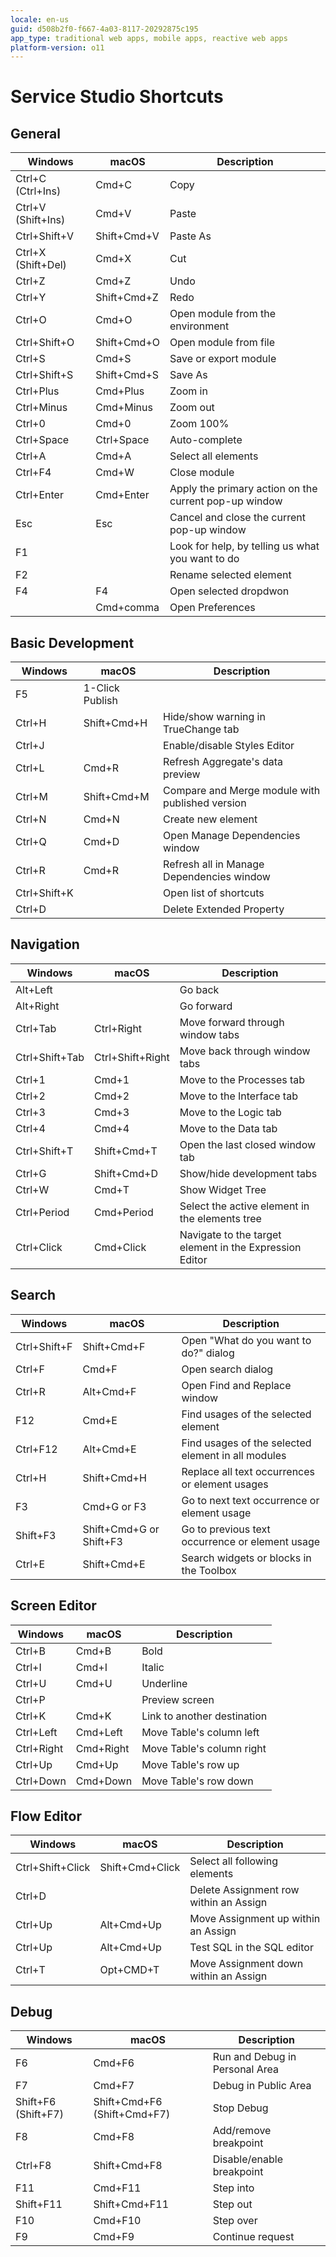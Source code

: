 ```yaml
---
locale: en-us
guid: d508b2f0-f667-4a03-8117-20292875c195
app_type: traditional web apps, mobile apps, reactive web apps
platform-version: o11
---
```


# Service Studio Shortcuts

## General

|Windows|macOS|Description|
|---|---|---|
|Ctrl+C (Ctrl+Ins)|Cmd+C|Copy|
|Ctrl+V (Shift+Ins)|Cmd+V|Paste|
|Ctrl+Shift+V|Shift+Cmd+V|Paste As|
|Ctrl+X (Shift+Del)|Cmd+X|Cut|
|Ctrl+Z|Cmd+Z|Undo|
|Ctrl+Y|Shift+Cmd+Z|Redo|
|Ctrl+O|Cmd+O|Open module from the environment|
|Ctrl+Shift+O|Shift+Cmd+O|Open module from file|
|Ctrl+S|Cmd+S|Save or export module|
|Ctrl+Shift+S|Shift+Cmd+S|Save As|
|Ctrl+Plus|Cmd+Plus|Zoom in|
|Ctrl+Minus|Cmd+Minus|Zoom out|
|Ctrl+0|Cmd+0|Zoom 100%|
|Ctrl+Space|Ctrl+Space|Auto-complete|
|Ctrl+A|Cmd+A|Select all elements|
|Ctrl+F4|Cmd+W|Close module|
|Ctrl+Enter|Cmd+Enter|Apply the primary action on the current pop-up window|
|Esc|Esc|Cancel and close the current pop-up window|
|F1||Look for help, by telling us what you want to do|
|F2||Rename selected element|
|F4|F4|Open selected dropdwon|
||Cmd+comma|Open Preferences|

## Basic Development

|Windows|macOS|Description|
|---|---|---|
|F5|1-Click Publish|
|Ctrl+H|Shift+Cmd+H|Hide/show warning in TrueChange tab|
|Ctrl+J||Enable/disable Styles Editor|
|Ctrl+L|Cmd+R|Refresh Aggregate's data preview|
|Ctrl+M|Shift+Cmd+M|Compare and Merge module with published version|
|Ctrl+N|Cmd+N|Create new element|
|Ctrl+Q|Cmd+D|Open Manage Dependencies window|
|Ctrl+R|Cmd+R|Refresh all in Manage Dependencies window|
|Ctrl+Shift+K||Open list of shortcuts|
|Ctrl+D||Delete Extended Property|

## Navigation

|Windows|macOS|Description|
|---|---|---|
|Alt+Left||Go back|
|Alt+Right||Go forward|
|Ctrl+Tab|Ctrl+Right|Move forward through window tabs|
|Ctrl+Shift+Tab|Ctrl+Shift+Right|Move back through window tabs|
|Ctrl+1|Cmd+1|Move to the Processes tab|
|Ctrl+2|Cmd+2|Move to the Interface tab|
|Ctrl+3|Cmd+3|Move to the Logic tab|
|Ctrl+4|Cmd+4|Move to the Data tab|
|Ctrl+Shift+T|Shift+Cmd+T|Open the last closed window tab|
|Ctrl+G|Shift+Cmd+D|Show/hide development tabs|
|Ctrl+W|Cmd+T|Show Widget Tree|
|Ctrl+Period|Cmd+Period|Select the active element in the elements tree|
|Ctrl+Click|Cmd+Click|Navigate to the target element in the Expression Editor|

## Search

|Windows|macOS|Description|
|---|---|---|
|Ctrl+Shift+F|Shift+Cmd+F|Open "What do you want to do?" dialog|
|Ctrl+F|Cmd+F|Open search dialog|
|Ctrl+R|Alt+Cmd+F|Open Find and Replace window|
|F12|Cmd+E|Find usages of the selected element|
|Ctrl+F12|Alt+Cmd+E|Find usages of the selected element in all modules|
|Ctrl+H|Shift+Cmd+H|Replace all text occurrences or element usages|
|F3|Cmd+G or F3|Go to next text occurrence or element usage|
|Shift+F3|Shift+Cmd+G or Shift+F3|Go to previous text occurrence or element usage|
|Ctrl+E|Shift+Cmd+E|Search widgets or blocks in the Toolbox|

## Screen Editor

|Windows|macOS|Description|
|---|---|---|
|Ctrl+B|Cmd+B|Bold|
|Ctrl+I|Cmd+I|Italic|
|Ctrl+U|Cmd+U|Underline|
|Ctrl+P||Preview screen|
|Ctrl+K|Cmd+K|Link to another destination|
|Ctrl+Left|Cmd+Left|Move Table's column left|
|Ctrl+Right|Cmd+Right|Move Table's column right|
|Ctrl+Up|Cmd+Up|Move Table's row up|
|Ctrl+Down|Cmd+Down|Move Table's row down|

## Flow Editor

|Windows|macOS|Description|
|---|---|---|
|Ctrl+Shift+Click|Shift+Cmd+Click|Select all following elements|
|Ctrl+D||Delete Assignment row within an Assign|
|Ctrl+Up|Alt+Cmd+Up|Move Assignment up within an Assign|
|Ctrl+Up|Alt+Cmd+Up|Test SQL in the SQL editor|
|Ctrl+T|Opt+CMD+T|Move Assignment down within an Assign|

## Debug

|Windows|macOS|Description|
|---|---|---|
|F6|Cmd+F6|Run and Debug in Personal Area|
|F7|Cmd+F7|Debug in Public Area|
|Shift+F6 (Shift+F7)|Shift+Cmd+F6 (Shift+Cmd+F7)|Stop Debug|
|F8|Cmd+F8|Add/remove breakpoint|
|Ctrl+F8|Shift+Cmd+F8|Disable/enable breakpoint|
|F11|Cmd+F11|Step into|
|Shift+F11|Shift+Cmd+F11|Step out|
|F10|Cmd+F10|Step over|
|F9|Cmd+F9|Continue request|
